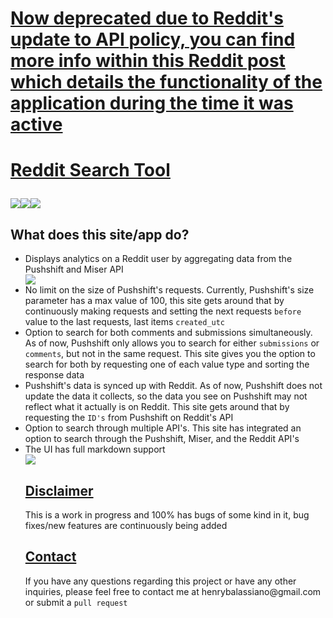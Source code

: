 <div>
	<u> <h1> Now deprecated due to Reddit's update to API policy, you can find more info <a href='https://www.reddit.com/r/reactjs/comments/ov79m5/i_made_a_reddit_search_tool_that_displays/'> within this Reddit post </a>  which details the functionality of the application during the time it was active  </u></div>

<u> <h1> <a href='https://redditsearchtool.com/'> Reddit Search Tool </a> </u></div>

<div style='display:flex;flex-direction:row'>
<img src='https://img.shields.io/github/v/release/henrybalassiano/reddit-search-tool'>
	<img src='https://img.shields.io/github/last-commit/henrybalassiano/reddit-search-tool'>
	<img src='https://img.shields.io/github/stars/henrybalassiano/reddit-search-tool?style=social'>
	</div>

<h2> What does this site/app do?</h2>
<ul> <li> Displays analytics on a Reddit user by aggregating data from the Pushshift and Miser API  </li>
<img src='https://media2.giphy.com/media/18AgCwgX85s1WdVrrp/giphy.gif'>

<br/>
<li> No limit on the size of Pushshift's requests. Currently, Pushshift's size parameter has a max value of 100, this site gets around that by continuously making requests and setting the next requests <code>before</code> value to the last requests, last items <code>created_utc</code> </li>
<li> Option to search for both comments and submissions simultaneously. As of now, Pushshift only allows you to search for either <code>submissions</code> or <code>comments</code>, but not in the same request. This site gives you the option to search for both by requesting one of each value type and sorting the response data </li>

<li> Pushshift's data is synced up with Reddit. As of now, Pushshift does not update the data it collects, so the data you see on Pushshift may not reflect what it actually is on Reddit. This site gets around that by requesting the <code>ID's</code> from Pushshift on Reddit's API</li>

<li> Option to search through multiple API's. This site has integrated an option to search through the Pushshift, Miser, and the Reddit API's </li>

<li> The UI has full markdown support</li>
<img src='https://media.giphy.com/media/W1Fa0nCPf79dEgkMpq/giphy.gif'>
<u><h2> Disclaimer</h2></u>
This is a work in progress and 100% has bugs of some kind in it, bug fixes/new features are continuously being added

<u> <h2> Contact</h2></u>

<p> If you have any questions regarding this project or have any other inquiries, please feel free to contact me at henrybalassiano@gmail.com or submit a <code>pull request</code></p>
